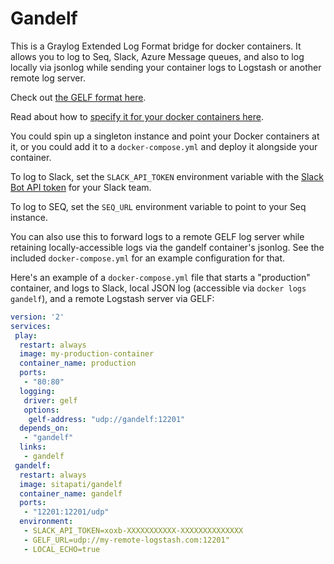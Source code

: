 # Gandelf

This is a Graylog Extended Log Format bridge for docker containers. It allows you to log to Seq, Slack, Azure Message queues, and also to log locally via jsonlog while sending your container logs to Logstash or another remote log server.

Check out [the GELF format here](http://docs.graylog.org/en/2.1/pages/gelf.html).

Read about how to [specify it for your docker containers here](https://docs.docker.com/engine/admin/logging/overview/#/gelf-options).

You could spin up a singleton instance and point your Docker containers at it, or you
could add it to a `docker-compose.yml` and deploy it alongside your container.

To log to Slack, set the `SLACK_API_TOKEN` environment variable with the [Slack Bot API token](https://api.slack.com/bot-users) for your Slack team.

To log to SEQ, set the `SEQ_URL` environment variable to point to your Seq instance.

You can also use this to forward logs to a remote GELF log server while retaining locally-accessible logs via the gandelf container's jsonlog. See the included `docker-compose.yml` for an example configuration for that.

Here's an example of a `docker-compose.yml` file that starts a "production" container, and logs to Slack, local JSON log (accessible via `docker logs gandelf`), and a remote Logstash server via GELF:

```YAML
version: '2'
services:
 play:
  restart: always
  image: my-production-container
  container_name: production
  ports:
   - "80:80"
  logging:
   driver: gelf
   options:
    gelf-address: "udp://gandelf:12201"
  depends_on:
   - "gandelf"
  links:
   - gandelf
 gandelf:
  restart: always
  image: sitapati/gandelf
  container_name: gandelf
  ports:
   - "12201:12201/udp"
  environment:
   - SLACK_API_TOKEN=xoxb-XXXXXXXXXXX-XXXXXXXXXXXXXX
   - GELF_URL=udp://my-remote-logstash.com:12201"
   - LOCAL_ECHO=true
   ```
